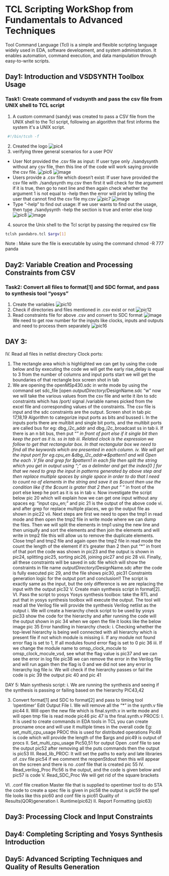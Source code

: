 # TCL Scripting WorkShop from Fundamentals to Advanced Techniques
Tool Command Language (Tcl) is a simple and flexible scripting language widely used in EDA, software development, and system administration. It enables automation, command execution, and data manipulation through easy-to-write scripts.
## Day1: Introduction and VSDSYNTH Toolbox Usage
### Task1: Create command of vsdsynth and pass the csv file from UNIX shell to TCL script
1. A custom command (sandy) was created to pass a CSV file from the UNIX shell to the Tcl script, following an algorithm that first informs the system it's a UNIX script.
``` bash 
 #!/bin/tcsh -f  
 ```
2. Created the logo
![pic4](https://github.com/user-attachments/assets/4dd7bf58-10c8-4bee-8090-062191ff3b47)
3. verifying three general scenarios for a user POV
- User Not provided the .csv file as input:
If user type only ./sandysynth without any csv file, then this line of the code will work saying provide the csv file.
![pic6](https://github.com/user-attachments/assets/f0dc111d-ff44-4223-a62a-a5c53525666f)
![image](https://github.com/user-attachments/assets/afa54068-1669-4ac4-81e7-a65e131f94ae)
 - Users provide a .csv file which doesn’t exist:
If user have provided the csv file with ./sandysynth my.csv then first it will check for the argument if it is true, then go to next line and then again check whether the argument 1 is not equal to -help then the error will print by telling the user that cannot find the csv file my.csv
![pic7](https://github.com/user-attachments/assets/46f69159-7fd3-463c-b7d1-4dc90b4f644a)
![image](https://github.com/user-attachments/assets/b8bbeb68-8dd3-4f77-9d62-fded5642bdf1)
- Type “-help” to find out usage:
If we user wants to find out the usage, then type ./sandysynth -help the section is true and enter else loop
![pic8](https://github.com/user-attachments/assets/7413b840-868b-4f4e-9960-f7161221cc1b)
![image](https://github.com/user-attachments/assets/c769aa79-a17e-4a33-a594-4130c7a2c361)
4. source the Unix shell to the Tcl script by passing the required csv file
  ``` bash 
 tclsh pandabro.tcl $argv[1]  
 ```
Note : Make sure the file is executable by using the command chmod -R 777 panda

## Day2: Variable Creation and Processing Constraints from CSV
### Task2: Convert all files to format[1] and SDC format, and pass to synthesis tool “yosys”
1. Create the variables 
![pic10](https://github.com/user-attachments/assets/ac523b71-9a07-4aef-9012-51f25125ef54)
2. Check if directories and files mentioned in .csv exist or not 
![pic12](https://github.com/user-attachments/assets/54ab1b60-f7f1-462f-8035-c9f973bbd7bc)
3. Read constraints file for above .csv and convert to SDC format
![image](https://github.com/user-attachments/assets/a70d4bda-7993-4726-8d43-40546a3ef3bb)
We need to get row number for the inputs like clocks, inputs and outputs and need to process them separately
![pic16](https://github.com/user-attachments/assets/22dae1f1-bc28-43b4-aeb5-401ee7ccb086)

## DAY 3:
IV.	Read all files in netlist directory
Clock ports:
1.	The rectangle area which is highlighted we can get by using the code below and by executing the code we will get the early rise_delay is equal to 3 from the number of columns and input ports start we will get the boundaries of that rectangle box screen shot in tab
2.	We are opening the openMSp430.sdc in write mode by using the command set sdc_file [open $outputDirectory/$DesignName.sdc “w” now we will take the various values from the csv file and write it ibn to sdc constraints which has /port/ signal /variable names picked from the excel file and corresponding values of the constraints. The csv file is input and the sdc constraints are the output. Screen shot in tab pic 17,18,19
Algorithm to categorize input ports as bits and bussed
i.	In the inputs ports there are multibit and single bit ports, and the multibit ports are called bus for eg: dbg_i2c_addr and dbg_i2c_broadcast ss in tab
ii.	If there is an n bit bus, then put “*” in front of port else if it single bit then keep the port as it is. ss in tab
iii.	Related clock is the expression we follow to get that rectangular box. In that rectangular box we need to find all the keywords which are presented in each column.
iv.	 We will get the input port for eg.cpu_en &dbg_i2c_addr=>$pattern1 and will Open the each .V file and grep for $pattern1 in each file then split the string which you get in output using “;” as a delimiter and get the index[0 ] for that we need to grep the input in patterns generated by above step and then replace multiple spaces by single space in order to do that I need to count no of elements in the string and save it as $count then use the condition like if the $count is grater that 2 then put “* ” in front of the port  else keep he port as it is ss in tab
v.	Now investigate the script below pic 20 which will explain how we can get one input without any spaces eg: “input cpu_en;” and pic 21 is the output of the above code 
vi.	and after grep for replace multiple places, we go the output file as shown in pic22 
vii.	Next steps are first we need to open the tmp1 in read mode and then open the tmp2 file in write mode where we can dump the files. Then we will split the elements in tmp1 using the new line and then uniquify and sort the elements and then join the elements and will write in tmp2 file this will allow us to remove the duplicate elements. Close tmp1 and tmp2 file and again open the tmp2 file in read mode the count the length of the element if it’s greater than 2 then put “*” in front of that port the code was shown in pic23 and the output is shown in pic24, splitting pic25, sorting pic26, joining pic27 and pic 28
viii.	Finally, all these constraints will be saved in sdc file which will show the constraints in file name  $outputDirectory/$DesignName.sdc after the code is fully executed pic 29, and the file shows pic30, pic31
Constraints generation logic for the output port and conclusion!!
The script is exactly same as the input, but the only difference is we
 are replacing the input with the output pic32
V.	Create main synthesis script in format[2].
VI.	Pass the script to yosys
Yosys synthesis toolbox: take the RTL and put that in yosys synthesis toolbox will execute the output. The tool will read all the Verilog file will provide the synthesis Verilog netlist as the output 
i.	We will create a hierarchy check script to be used by yosys pic33 show the code for the hierarchy and after running the code will the output shown in pic 34 when we open the file it looks like the below image pic 35
Error handling in hierarchy check:
i.	Checking whether the top-level hierarchy is being well connected with all hierarchy which is present file if not which module is missing
ii.	If any module not found error flag is set to 1, If all modules found error flag is set to 0 pic 36
iii.	If we change the module name to omsp_clock_mocule to omsp_clock_mocule_vsd, see what the flag value is pic37 and we can see the error in log file pic38 we can remove the error in the Verilog file and will run again then the flag is 0 and we did not see any error in hierarchy log file 
iv.	We will check if the hierarchy passes or fail the code is pic 39 the output pic 40 and pic 41

DAY 5:
Main synthesis script:
i.	We are running the synthesis and seeing if the synthesis is passing or failing based on the hierarchy PIC43,42

3.	Convert format[1] and SDC to format[2] and pass to timing tool ’opentimer’
Edit Output File
I.	We will remove all the  “*” in the synth.v file  pic44
II.	Will open the new file which is final.synth.v in write mode and will open tmp file is read mode pic46 pic 47 is the final.synth.v
PROCS:
I.	It is used to create commands in EDA tools in TCL you can create procname once and will use it multiple times in the overall code 
Eg: set_multi_cpu_usage PROC  this is used for distributed operations
Pic48 is code which will provide the length of the $args and pic49 is output of procs
II.	Set_multi_cpu_usage 
Pic50,51 for output
Open .conf file to see the output pic52 after removing all the puts commands then the output is pic53
III.	Read_lib_PROC:
It will set the paths to early and late libraries of .csv file pic54 if we comment the reopenStdout then this will appear on the screen and there is no .conf file that is created pic 55 
IV.	Read_verilog_Proc
Pic56 is the output, and the code is given below and pic57 is code 
V.	Read_SDC_Proc
We will get rid of the square brackets 

VI.	.conf file creation
Master file that is supplied to opentimer tool to do STA the code to create a spec file is given in pic58 the output is pic59 the spef file looks like this pic60 and conf file is pic61
Quality of Results(QOR)generation
I.	Runtime(pic62)
II.	Report Formatting (pic63)


## Day3: Processing Clock and Input Constraints
## Day4: Completing Scripting and Yosys Synthesis Introduction
## Day5: Advanced Scripting Techniques and Quality of Results Generation

